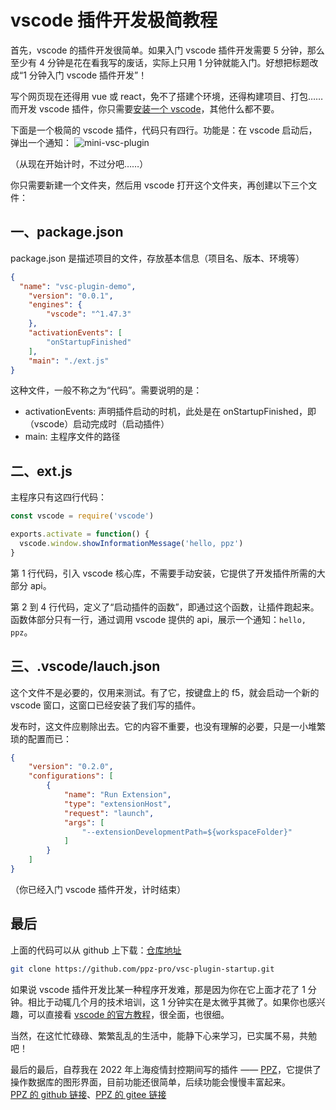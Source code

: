 # vscode 插件开发极简教程
首先，vscode 的插件开发很简单。如果入门 vscode 插件开发需要 5 分钟，那么至少有 4 分钟是花在看我写的废话，实际上只用 1 分钟就能入门。好想把标题改成“1 分钟入门 vscode 插件开发”！

写个网页现在还得用 vue 或 react，免不了搭建个环境，还得构建项目、打包……而开发 vscode 插件，你只需要[安装一个 vscode](https://code.visualstudio.com/)，其他什么都不要。

下面是一个极简的 vscode 插件，代码只有四行。功能是：在 vscode 启动后，弹出一个通知：
![mini-vsc-plugin](https://files20220620.oss-cn-shanghai.aliyuncs.com/mini_vsc_plugin.png)

（从现在开始计时，不过分吧……）

你只需要新建一个文件夹，然后用 vscode 打开这个文件夹，再创建以下三个文件：
## 一、package.json
package.json 是描述项目的文件，存放基本信息（项目名、版本、环境等）
``` json
{
  "name": "vsc-plugin-demo",
	"version": "0.0.1",
	"engines": {
		"vscode": "^1.47.3"
	},
	"activationEvents": [
		"onStartupFinished"
	],
	"main": "./ext.js"
}
```
这种文件，一般不称之为“代码”。需要说明的是：
+ activationEvents: 声明插件启动的时机，此处是在 onStartupFinished，即（vscode）启动完成时（启动插件）
+ main: 主程序文件的路径

## 二、ext.js
主程序只有这四行代码：
``` js
const vscode = require('vscode')

exports.activate = function() {
  vscode.window.showInformationMessage('hello, ppz')
}
```
第 1 行代码，引入 vscode 核心库，不需要手动安装，它提供了开发插件所需的大部分 api。

第 2 到 4 行代码，定义了“启动插件的函数”，即通过这个函数，让插件跑起来。函数体部分只有一行，通过调用 vscode 提供的 api，展示一个通知：```hello, ppz```。

## 三、.vscode/lauch.json
这个文件不是必要的，仅用来测试。有了它，按键盘上的 f5，就会启动一个新的 vscode 窗口，这窗口已经安装了我们写的插件。

发布时，这文件应剔除出去。它的内容不重要，也没有理解的必要，只是一小堆繁琐的配置而已：
``` json
{
	"version": "0.2.0",
	"configurations": [
		{
			"name": "Run Extension",
			"type": "extensionHost",
			"request": "launch",
			"args": [
				"--extensionDevelopmentPath=${workspaceFolder}"
			]
		}
	]
}
```

（你已经入门 vscode 插件开发，计时结束）

## 最后
上面的代码可以从 github 上下载：[仓库地址](https://github.com/ppz-pro/vsc-plugin-startup)
``` bash
git clone https://github.com/ppz-pro/vsc-plugin-startup.git
```

如果说 vscode 插件开发比某一种程序开发难，那是因为你在它上面才花了 1 分钟。相比于动辄几个月的技术培训，这 1 分钟实在是太微乎其微了。如果你也感兴趣，可以直接看 [vscode 的官方教程](https://code.visualstudio.com/api/get-started/your-first-extension)，很全面，也很细。

当然，在这忙忙碌碌、繁繁乱乱的生活中，能静下心来学习，已实属不易，共勉吧！

最后的最后，自荐我在 2022 年上海疫情封控期间写的插件 —— [PPZ](https://marketplace.visualstudio.com/items?itemName=ppz.ppz)，它提供了操作数据库的图形界面，目前功能还很简单，后续功能会慢慢丰富起来。  
[PPZ 的 github 链接](https://github.com/ppz-pro/ppz.vscode)、[PPZ 的 gitee 链接](https://gitee.com/ppz-pro/ppz.vscode)
